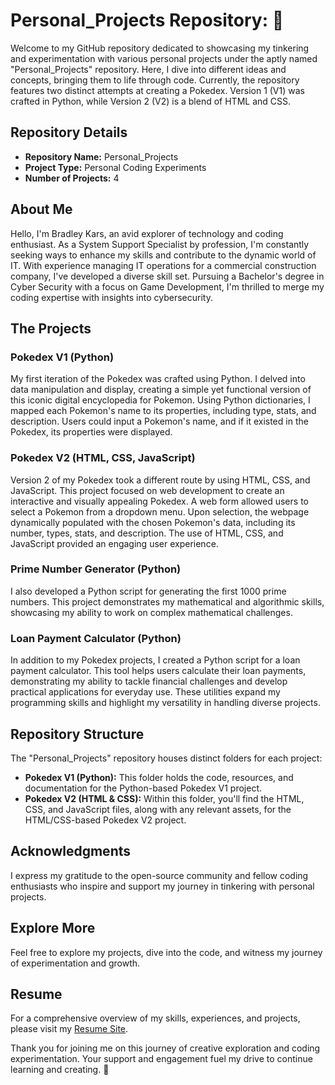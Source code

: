 # Personal_Projects Repository: 🚀

Welcome to my GitHub repository dedicated to showcasing my tinkering and experimentation with various personal projects under the aptly named "Personal_Projects" repository. Here, I dive into different ideas and concepts, bringing them to life through code. Currently, the repository features two distinct attempts at creating a Pokedex. Version 1 (V1) was crafted in Python, while Version 2 (V2) is a blend of HTML and CSS.

## Repository Details

- **Repository Name:** Personal_Projects
- **Project Type:** Personal Coding Experiments
- **Number of Projects:** 4

## About Me

Hello, I'm Bradley Kars, an avid explorer of technology and coding enthusiast. As a System Support Specialist by profession, I'm constantly seeking ways to enhance my skills and contribute to the dynamic world of IT. With experience managing IT operations for a commercial construction company, I've developed a diverse skill set. Pursuing a Bachelor's degree in Cyber Security with a focus on Game Development, I'm thrilled to merge my coding expertise with insights into cybersecurity.

## The Projects

### Pokedex V1 (Python)
My first iteration of the Pokedex was crafted using Python. I delved into data manipulation and display, creating a simple yet functional version of this iconic digital encyclopedia for Pokemon. Using Python dictionaries, I mapped each Pokemon's name to its properties, including type, stats, and description. Users could input a Pokemon's name, and if it existed in the Pokedex, its properties were displayed.

### Pokedex V2 (HTML, CSS, JavaScript)
Version 2 of my Pokedex took a different route by using HTML, CSS, and JavaScript. This project focused on web development to create an interactive and visually appealing Pokedex. A web form allowed users to select a Pokemon from a dropdown menu. Upon selection, the webpage dynamically populated with the chosen Pokemon's data, including its number, types, stats, and description. The use of HTML, CSS, and JavaScript provided an engaging user experience.

### Prime Number Generator (Python)
I also developed a Python script for generating the first 1000 prime numbers. This project demonstrates my mathematical and algorithmic skills, showcasing my ability to work on complex mathematical challenges.

### Loan Payment Calculator (Python)
In addition to my Pokedex projects, I created a Python script for a loan payment calculator. This tool helps users calculate their loan payments, demonstrating my ability to tackle financial challenges and develop practical applications for everyday use. These utilities expand my programming skills and highlight my versatility in handling diverse projects.

## Repository Structure

The "Personal_Projects" repository houses distinct folders for each project:

- **Pokedex V1 (Python):** This folder holds the code, resources, and documentation for the Python-based Pokedex V1 project.
- **Pokedex V2 (HTML & CSS):** Within this folder, you'll find the HTML, CSS, and JavaScript files, along with any relevant assets, for the HTML/CSS-based Pokedex V2 project.

## Acknowledgments

I express my gratitude to the open-source community and fellow coding enthusiasts who inspire and support my journey in tinkering with personal projects.

## Explore More

Feel free to explore my projects, dive into the code, and witness my journey of experimentation and growth.

## Resume

For a comprehensive overview of my skills, experiences, and projects, please visit my [Resume Site](https://bradley-kars.github.io/).

Thank you for joining me on this journey of creative exploration and coding experimentation. Your support and engagement fuel my drive to continue learning and creating. 🌟
